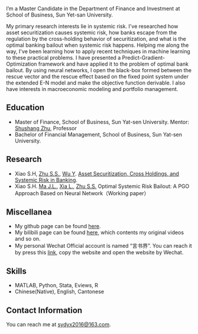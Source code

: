 
I’m a Master Candidate in the Department of Finance and Investment at School of Business, Sun Yet-san University.

My primary research interests lie in systemic risk. I've researched how asset securitization causes systemic risk, how banks escape from the regulation by the cross-holding behavior of  securitization, and what is the optimal banking bailout when systemic risk happens. Helping me along the way, I've been learning how to apply recent techniques in machine learning to these practical problems. I have presented a Predict-Gradient-Optimization framework and have applied it to the problem of optimal bank bailout. By using neural networks, I open the black-box formed between the rescue vector and the rescue effect based on the fixed point system under the extended E-N model and make the objective function derivable. I also have interests in macroeconomic modeling and portfolio management.

## Education
  + Master of Finance, School of Business, Sun Yat-sen University. Mentor: [Shushang Zhu](https://bus.sysu.edu.cn/en/teacher/ZhuShushang), Professor
  + Bachelor of Financial Management, School of Business, Sun Yat-sen University.

## Research 
  + Xiao S.H, [Zhu S.S.](https://bus.sysu.edu.cn/en/teacher/ZhuShushang), [Wu Y](https://www.ying-wu.net/cv). [Asset Securitization, Cross Holdings, and Systemic Risk in Banking](http://dx.doi.org/10.2139/ssrn.4018464).
  + Xiao S.H. [Ma J.L.](https://cbds.gufe.edu.cn/info/1044/2255.htm), [Xia L.](https://bus.sysu.edu.cn/en/teacher/XiaLi), [Zhu S.S.](https://bus.sysu.edu.cn/en/teacher/ZhuShushang) Optimal Systemic Risk Bailout: A PGO Approach Based on Neural Network（Working paper）

## Miscellanea
  + My github page can be found [here](https://github.com/SHXiao-Stella).
  + My bilibili page can be found [here](https://space.bilibili.com/388356166/video), which contents my original videos and so on.
  + My personal Wechat Official account is named “言书界”. You can reach it by press this [link](https://mp.weixin.qq.com/mp/profile_ext?action=home&__biz=MzI1NDU0MzI2Nw==&scene=117#wechat_redirect), copy the website and open the website by Wechat.

## Skills
  + MATLAB, Python, Stata, Eviews, R
  + Chinese(Native), English, Cantonese

## Contact Information 
You can reach me at <sydyx2016@163.com>.
